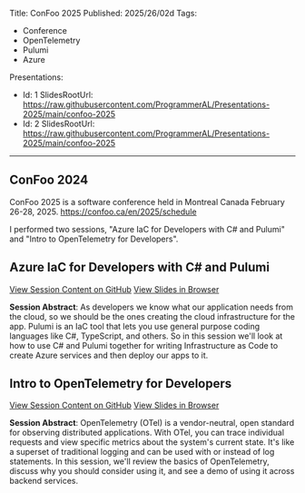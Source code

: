 Title: ConFoo 2025
Published: 2025/26/02d
Tags:

- Conference
- OpenTelemetry
- Pulumi
- Azure

Presentations:
- Id: 1
  SlidesRootUrl: https://raw.githubusercontent.com/ProgrammerAL/Presentations-2025/main/confoo-2025
- Id: 2
  SlidesRootUrl: https://raw.githubusercontent.com/ProgrammerAL/Presentations-2025/main/confoo-2025

---

## ConFoo 2024

ConFoo 2025 is a software conference held in Montreal Canada February 26-28, 2025. https://confoo.ca/en/2025/schedule

I performed two sessions, "Azure IaC for Developers with C# and Pulumi" and "Intro to OpenTelemetry for Developers".


## Azure IaC for Developers with C# and Pulumi

<div class="post-multiple-links-div">
  <a class="post-session-content-link" target="_blank" href="https://github.com/ProgrammerAL/Presentations-2025/tree/main/confoo-2025/azure-iac">View Session Content on GitHub</a>
  <a class="post-view-session-content-link" href="/posts/20252602_ConFoo2025/slides/1">View Slides in Browser</a>
</div>

__Session Abstract__: 
As developers we know what our application needs from the cloud, so we should be the ones creating the cloud infrastructure for the app. Pulumi is an IaC tool that lets you use general purpose coding languages like C#, TypeScript, and others. So in this session we'll look at how to use C# and Pulumi together for writing Infrastructure as Code to create Azure services and then deploy our apps to it.

## Intro to OpenTelemetry for Developers

<div class="post-multiple-links-div">
  <a class="post-session-content-link" target="_blank" href="https://github.com/ProgrammerAL/Presentations-2025/tree/main/confoo-2025/open-telemetry">View Session Content on GitHub</a>
  <a class="post-view-session-content-link" href="/posts/20252602_ConFoo2025/slides/2">View Slides in Browser</a>
</div>

__Session Abstract__: 
OpenTelemetry (OTel) is a vendor-neutral, open standard for observing distributed applications. With OTel, you can trace individual requests and view specific metrics about the system's current state. It's like a superset of traditional logging and can be used with or instead of log statements. In this session, we'll review the basics of OpenTelemetry, discuss why you should consider using it, and see a demo of using it across backend services.

